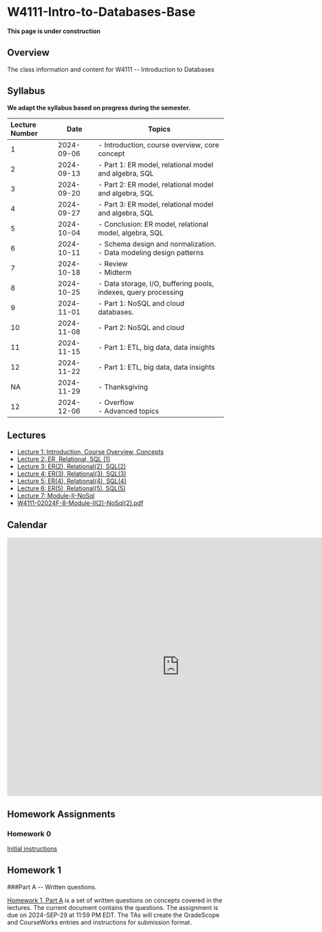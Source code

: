 # W4111-Intro-to-Databases-Base

__This page is under construction__

## Overview

The class information and content for W4111 -- Introduction to Databases

## Syllabus

__We adapt the syllabus based on progress during the semester.__

| Lecture Number | Date       | Topics                                                                 |
|:---------------|------------|------------------------------------------------------------------------|
| 1              | 2024-09-06 | - Introduction, course overview, core concept                          |
| 2              | 2024-09-13 | - Part 1: ER model, relational model and algebra, SQL                  |
| 3              | 2024-09-20 | - Part 2: ER model, relational model and algebra, SQL                  |
| 4              | 2024-09-27 | - Part 3: ER model, relational model and algebra, SQL                  |
| 5              | 2024-10-04 | - Conclusion: ER model, relational model, algebra, SQL                 |
| 6              | 2024-10-11 | - Schema design and normalization.<br> - Data modeling design patterns |
| 7              | 2024-10-18 | - Review<br>- Midterm<br>                                              |
| 8              | 2024-10-25 | - Data storage, I/O, buffering pools, indexes, query processing        |
| 9              | 2024-11-01 | - Part 1: NoSQL and cloud databases.                                   |
| 10             | 2024-11-08 | - Part 2: NoSQL and cloud                                              |
| 11             | 2024-11-15 | - Part 1: ETL, big data, data insights                                 |
| 12             | 2024-11-22 | - Part 1: ETL, big data, data insights                                 |
| NA             | 2024-11-29 | - Thanksgiving                                                         |
| 12             | 2024-12-06 | - Overflow<br> - Advanced topics                                       |

## Lectures

- [Lecture 1: Introduction, Course Overview, Concepts](https://github.com/donald-f-ferguson/W4111-Intro-to-Databases-Base/blob/155667f2e11a4406f6d92f554005c0bae4c6405f/Lectures/Fall-2024/W4111-2024F-1-Introduction-Concetps/W4111-2024F-1-Introduction-Concepts-V2.pdf)
- [Lecture 2: ER, Relational, SQL (1)](https://github.com/donald-f-ferguson/W4111-Intro-to-Databases-Base/blob/33dd8125c0d55b7d85ad5f7e84d56e972fb598fd/Lectures/Fall-2024/W4111-2024F-2-ER-Relational-SQL-1/W4111-2024F-2-ER-Relational-SQL.pdf)
- [Lecture 3: ER(2), Relational(2), SQL(2)](https://github.com/donald-f-ferguson/W4111-Intro-to-Databases-Base/blob/72362c384ff4df8d031dd10984f095d767f30815/Lectures/Fall-2024/W4111-2024F-3-ER2-Relational2-SQL2/W4111-2024F-3-ER2-Relational2-SQL2-v2.pdf)
- [Lecture 4: ER(3), Relational(3), SQL(3)](https://github.com/donald-f-ferguson/W4111-Intro-to-Databases-Base/blob/main/Lectures/Fall-2024/W4111-2024F-4-ER3-Relational3-SQL3/W4111-2024F-4-ER3-Relational3-SQL3-v1.pdf)
- [Lecture 5: ER(4), Relational(4), SQL(4)](https://github.com/donald-f-ferguson/W4111-Intro-to-Databases-Base/blob/main/Lectures/Fall-2024/W4111-2024F-5-ER4-Relational4-SQL4/W4111-2024F-5-ER4-Relational4-SQL4-v1.pdf)
- [Lecture 6: ER(5), Relational(5), SQL(5)](https://github.com/donald-f-ferguson/W4111-Intro-to-Databases-Base/blob/main/Lectures/Fall-2024/W4111-2024F-6-ER5-Relational5-SQL5/W4111-2024F-6-ER5-Relational5-SQL5-v1.pdf)
- [Lecture 7: Module-II-NoSql](https://github.com/donald-f-ferguson/W4111-Intro-to-Databases-Base/blob/0c612f9fcf4c021d89c88ceee2a3e84be4d6b6c0/Lectures/Fall-2024/W4111-2024F-7-ModuleII-NoSql/W4111-02024F-7-Module-II-NoSql.pdf)
- [W4111-02024F-8-Module-II(2)-NoSql(2).pdf](https://github.com/donald-f-ferguson/W4111-Intro-to-Databases-Base/blob/main/Lectures/Fall-2024/W4111-2024F-8-Module-II(2)-NoSQL(2)/W4111-02024F-8-Module-II(2)-NoSql(2).pdf)
## Calendar

<iframe src="https://calendar.google.com/calendar/embed?src=c_1c81dc44043255169fe166a240bc17b2989cef9cdb12aabc247837b2a1c0e162%40group.calendar.google.com&ctz=America%2FNew_York" style="border: 0" width="800" height="600" frameborder="0" scrolling="no"></iframe>

## Homework Assignments

### Homework 0

[Initial instructions](Homework/HW0/HW0.md)

## Homework 1

###Part A -- Written questions.

[Homework 1, Part A](https://github.com/donald-f-ferguson/W4111-Intro-to-Databases-Base/blob/main/Homework-Assignments/HW1/F24-W4111-HW-1-A.pdf)
is a set of written questions on concepts covered in the lectures. The current document contains the questions. The assignment
is due on 2024-SEP-29 at 11:59 PM EDT. The TAs will create the GradeScope and CourseWorks entries and instructions for
submission format.